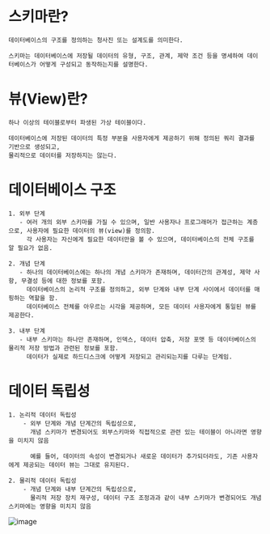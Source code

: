 # 스키마란?
    데이터베이스의 구조를 정의하는 청사진 또는 설계도를 의미한다.

    스키마는 데이터베이스에 저장될 데이터의 유형, 구조, 관계, 제약 조건 등을 명세하여 데이터베이스가 어떻게 구성되고 동작하는지를 설명한다.

# 뷰(View)란?    
    하나 이상의 테이블로부터 파생된 가상 테이블이다.

    데이터베이스에 저장된 데이터의 특정 부분을 사용자에게 제공하기 위해 정의된 쿼리 결과를 기반으로 생성되고,
    물리적으로 데이터를 저장하지는 않는다.
    
# 데이터베이스 구조
    1. 외부 단계
       - 여러 개의 외부 스키마를 가질 수 있으며, 일반 사용자나 프로그래머가 접근하는 계층으로, 사용자에 필요한 데이터의 뷰(view)를 정의함. 
         각 사용자는 자신에게 필요한 데이터만을 볼 수 있으며, 데이터베이스의 전체 구조를 알 필요가 없음.
         
    2. 개념 단계
       - 하나의 데이터베이스에는 하나의 개념 스키마가 존재하며, 데이터간의 관계성, 제약 사항, 무결성 등에 대한 정보를 포함. 
         데이터베이스의 논리적 구조를 정의하고, 외부 단계와 내부 단계 사이에서 데이터를 매핑하는 역할을 함.
         데이터베이스 전체를 아우르는 시각을 제공하며, 모든 데이터 사용자에게 통일된 뷰를 제공한다.

    3. 내부 단계
       - 내부 스키마는 하나만 존재하며, 인덱스, 데이터 압축, 저장 포맷 등 데이터베이스의 물리적 저장 방법과 관련된 정보를 포함. 
         데이터가 실제로 하드디스크에 어떻게 저장되고 관리되는지를 다루는 단계임.

# 데이터 독립성
    1. 논리적 데이터 독립성
        - 외부 단계와 개념 단계간의 독립성으로, 
          개념 스키마가 변경되어도 외부스키마와 직접적으로 관련 있는 테이블이 아니라면 영향을 미치지 않음
          
          예를 들어, 데이터의 속성이 변경되거나 새로운 데이터가 추가되더라도, 기존 사용자에게 제공되는 데이터 뷰는 그대로 유지된다.

    2. 물리적 데이터 독립성
        - 개념 단계와 내부 단계간의 독립성으로,
          물리적 저장 장치 재구성, 데이터 구조 조정과과 같이 내부 스키마가 변경되어도 개념 스키마에는 영향을 미치지 않음

![image](https://github.com/user-attachments/assets/d3615ed7-7fe2-47e2-a6ae-895795ec1bf3)
